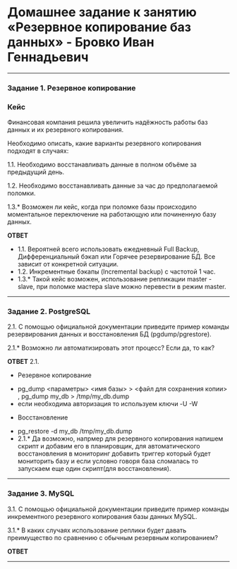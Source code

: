# Домашнее задание к занятию «Резервное копирование баз данных» - Бровко Иван Геннадьевич

---

### Задание 1. Резервное копирование

### Кейс
Финансовая компания решила увеличить надёжность работы баз данных и их резервного копирования. 

Необходимо описать, какие варианты резервного копирования подходят в случаях: 

1.1. Необходимо восстанавливать данные в полном объёме за предыдущий день.

1.2. Необходимо восстанавливать данные за час до предполагаемой поломки.

1.3.* Возможен ли кейс, когда при поломке базы происходило моментальное переключение на работающую или починенную базу данных.

**ОТВЕТ**

- 1.1. Вероятней всего использовать ежедневный Full Backup, Дифференциальный бэкап или Горячее резервирование БД. Все зависит от конкретной ситуации.
- 1.2. Инкрементные бэкапы (Incremental backup) с частотой 1 час.
- 1.3.* Такой кейс возможен, использование репликации master - slave, при поломке мастера slave можно перевести в режим master. 
---

### Задание 2. PostgreSQL

2.1. С помощью официальной документации приведите пример команды резервирования данных и восстановления БД (pgdump/pgrestore).

2.1.* Возможно ли автоматизировать этот процесс? Если да, то как?

**ОТВЕТ**
2.1.
* Резервное копирование
- pg_dump <параметры> <имя базы> > <файл для сохранения копии> , pg_dump my_db > /tmp/my_db.dump
- если необходима авторизация то используем ключи -U -W
* Восстановление
- pg_restore -d my_db /tmp/my_db.dump
- 2.1.* Да возможно, напрмер для резервного копирования напишем скрипт и добавим его в планировщик,
  для автоматического восстановления в мониторинг добавить триггер который будет мониторить базу
  и если условно говоря база сломалась то запускаем еще один скрипт(для восстановления).

---

### Задание 3. MySQL

3.1. С помощью официальной документации приведите пример команды инкрементного резервного копирования базы данных MySQL. 

3.1.* В каких случаях использование реплики будет давать преимущество по сравнению с обычным резервным копированием?

**ОТВЕТ**


---
